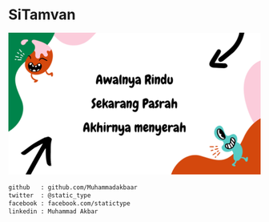 # SiTamvan

<p align="center">
  <img src="https://github.com/Muhammadakbaar/Some-Picture/blob/main/Hello.png"/>
</p>

```
github   : github.com/Muhammadakbaar
twitter  : @static_type
facebook : facebook.com/statictype
linkedin : Muhammad Akbar

```

<!--
**Muhammadakbaar/Muhammadakbaar** is a ✨ _special_ ✨ repository because its `README.md` (this file) appears on your GitHub profile.

Here are some ideas to get you started:

- 🔭 I’m currently working on ...
- 🌱 I’m currently learning ...
- 👯 I’m looking to collaborate on ...
- 🤔 I’m looking for help with ...
- 💬 Ask me about ...
- 📫 How to reach me: ...
- 😄 Pronouns: ...
- ⚡ Fun fact: ...
-->
